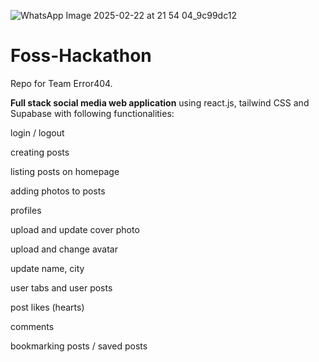 ![WhatsApp Image 2025-02-22 at 21 54 04_9c99dc12](https://github.com/user-attachments/assets/beb0a6df-9d07-4af5-beae-c805323f63b6)

# Foss-Hackathon
Repo for Team Error404.

**Full stack social media web application** using react.js, tailwind CSS and Supabase with following functionalities:

  login / logout

  creating posts

  listing posts on homepage

  adding photos to posts

  profiles

  upload and update cover photo

  upload and change avatar

  update name, city

  user tabs and user posts

  post likes (hearts)

  comments

  bookmarking posts / saved posts
